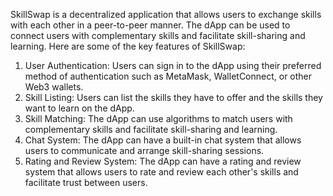 SkillSwap is a decentralized application that allows users to exchange skills with each other in a peer-to-peer manner. The dApp can be used to connect users with complementary skills and facilitate skill-sharing and learning.
Here are some of the key features of SkillSwap:

1. User Authentication: Users can sign in to the dApp using their preferred method of authentication such as MetaMask, WalletConnect, or other Web3 wallets.
2. Skill Listing: Users can list the skills they have to offer and the skills they want to learn on the dApp.
3. Skill Matching: The dApp can use algorithms to match users with complementary skills and facilitate skill-sharing and learning.
4. Chat System: The dApp can have a built-in chat system that allows users to communicate and arrange skill-sharing sessions.
5. Rating and Review System: The dApp can have a rating and review system that allows users to rate and review each other's skills and facilitate trust between users.
